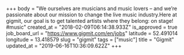 +++
body = "We ourselves are musicians and music lovers – and we’re passionate about our mission to change the live music industry.Here at gigmit, our goal is to get talented artists where they belong: on stage! #music"
created_at = "2018-02-09T06:14:38.933Z"
is_approved = true
job_board_url = "https://www.gigmit.com/en/jobs"
latitude = 52.491014
longitude = 13.418579
slug = "gigmit"
tags = ["music"]
title = "Gigmit"
updated_at = "2019-06-16T10:36:09.622Z"
+++

